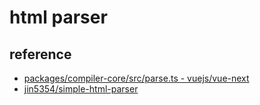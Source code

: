 # html parser

## reference

- [packages/compiler-core/src/parse.ts - vuejs/vue-next](https://github.com/vuejs/vue-next/blob/master/packages/compiler-core/src/parse.ts)
- [jin5354/simple-html-parser](https://github.com/jin5354/simple-html-parser)
